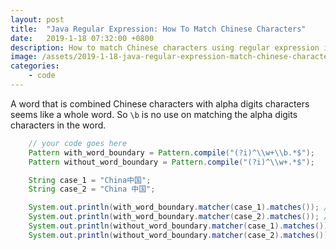 ```yaml
---
layout: post
title:  "Java Regular Expression: How To Match Chinese Characters"
date:   2019-1-18 07:32:00 +0800
description: How to match Chinese characters using regular expression in Java.
image: /assets/2019-1-18-java-regular-expression-match-chinese-characters/banner.jpg
categories:
    - code
---
```


A word that is combined Chinese characters with alpha digits characters seems like a whole word. So `\b` is no use on matching the alpha digits characters in the word.

```java
    // your code goes here
    Pattern with_word_boundary = Pattern.compile("(?i)^\\w+\\b.*$");
    Pattern without_word_boundary = Pattern.compile("(?i)^\\w+.*$");

    String case_1 = "China中国";
    String case_2 = "China 中国";

    System.out.println(with_word_boundary.matcher(case_1).matches()); // false
    System.out.println(with_word_boundary.matcher(case_2).matches()); // true
    System.out.println(without_word_boundary.matcher(case_1).matches()); // true
    System.out.println(without_word_boundary.matcher(case_2).matches()); // true
```
